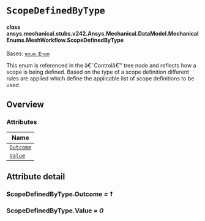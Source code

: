 # `ScopeDefinedByType`



#### *class* ansys.mechanical.stubs.v242.Ansys.Mechanical.DataModel.MechanicalEnums.MeshWorkflow.ScopeDefinedByType

Bases: [`enum.Enum`](https://docs.python.org/3/library/enum.html#enum.Enum)

This enum is referenced in the â€˜Controlâ€™ tree node and reflects how a scope is being defined. Based on the type of a scope definition different rules are applied which define the applicable list of scope definitions to be used.

<!-- !! processed by numpydoc !! -->

<a id="overview"></a>

## Overview

### Attributes

| Name |
| -------------------------------------------- |
| [`Outcome`](#ScopeDefinedByType.Outcome) |
| [`Value`](#ScopeDefinedByType.Value) |

<a id="attribute-detail"></a>

## Attribute detail

<a id="ScopeDefinedByType.Outcome"></a>

### ScopeDefinedByType.Outcome *= 1*

<a id="ScopeDefinedByType.Value"></a>

### ScopeDefinedByType.Value *= 0*


